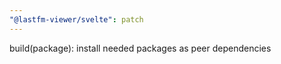 ```yaml
---
"@lastfm-viewer/svelte": patch
---
```


build(package): install needed packages as peer dependencies
